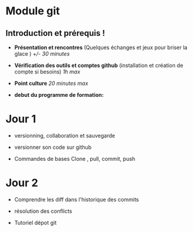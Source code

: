 # Module git


## Introduction et prérequis !

- **Présentation et rencontres** (Quelques échanges et jeux pour briser la glace ) _+/- 30 minutes_
- **Vérification des outils et comptes github** (installation et création de compte si besoins) _1h max_
- **Point culture** _20 minutes max_

- **debut du programme de formation:**

# Jour 1

- versionning, collaboration et sauvegarde

- versionner son code sur github

- Commandes de bases Clone , pull, commit, push


# Jour 2


- Comprendre les diff dans l'historique des commits

- résolution des conflicts

- Tutoriel dépot git

